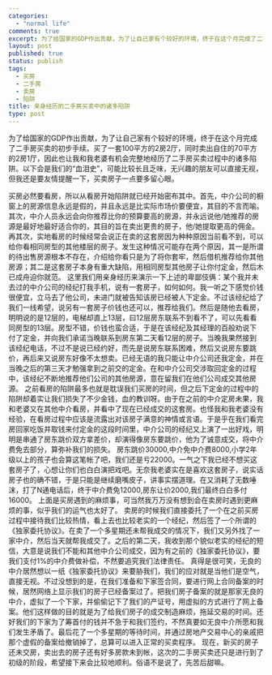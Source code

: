 ```yaml
--- 
categories: 
  - "normal life"
comments: true
excerpt: 为了给国家的GDP作出贡献，为了让自己家有个较好的环境，终于在这个月完成了二手房买卖的初步手续。买了一套100平方的2房2厅，同时卖出自住的70平方的2房1厅，因此也让我和我老婆有机会完整地经历了二手房买卖过程中的诸多陷阱。以下会是我们的“血泪史”，可能比较长且乏味，无兴趣的朋友可以直接无视，但我还是要友情提醒一下，买卖房子一点要多留心眼。
layout: post
published: true
status: publish
tags: 
  - 买房
  - 二手房
  - 卖房
  - 陷阱
title: 亲身经历的二手房买卖中的诸多陷阱
type: post
---
```

为了给国家的GDP作出贡献，为了让自己家有个较好的环境，终于在这个月完成了二手房买卖的初步手续。买了一套100平方的2房2厅，同时卖出自住的70平方的2房1厅，因此也让我和我老婆有机会完整地经历了二手房买卖过程中的诸多陷阱。以下会是我们的“血泪史”，可能比较长且乏味，无兴趣的朋友可以直接无视，但我还是要友情提醒一下，买卖房子一点要多留心眼。
<!--more-->
买房必然要看房，所以从看房开始陷阱就已经开始密布其中。首先，中介公司的橱窗上的房源信息永远是假的，并且永远是比实际市场价要便宜，其目的不言而喻。其次，中介人员永远会向你推荐比你的预算要高的房源，并永远说他/她推荐的房源是最好地最好适合你的，其目的旨在卖出更贵的房子，他/她提取更高的佣金。再其次，实地看房的时候经常会说正在卖的这套房因为种种原因当前看不到，可以给你看相同房型的其他楼层的房子。发生这种情况可能存在两个原因，其一是所谓的待出售房源根本不存在，介绍给你看只是为了将你套牢，然后借机推荐给你其他房源；其二是这套房子本身有重大缺陷，用相同房型其他房子让你付定金，然后木已成舟迫你就范。
这里我们用亲身经历来演示一下上述的卑鄙伎俩：某个我并未去过的中介公司的经纪打我手机，说有一套房子，如何如何。我一听之下感觉价钱很便宜，立马去了他公司，未进门就被告知该房已经被人下定金。不过该经纪给了我们一线希望，说另有一套房子价钱也还可以，推荐给我们。然后是随他去看房，明明说的是12层的，电梯却直上13层，曰12层房东联系不到看不了，可以先看看同房型的13层。房型不错，价钱也蛮合适，于是在该经纪及其经理的百般劝说下付了定金，并向我们承诺当晚联系到房东第二天看12层的房子。当晚我果然接到该经纪电话，不过不是说已经约好，而先是说房东联系困难，然后又说房东要跳价，再后来又说房东好像不太想卖。已经无语的我只能让中介公司还我定金，并在当晚之后的第三天才勉强拿到之前交的定金。在和中介公司交涉取回定金的过程中，该经纪不断地推荐他们公司的其他房源，意在留我们在他们公司成交其他房源。
之前看房的陷阱最多也就是耽误我们买房的时间，但之后下定金的过程中的陷阱却着实让我们损失了不少金钱，血的教训呀。由于在之前的中介定房未果，我和老婆又在其他中介看房，并看中了现在已经成交的这套房。也怪我和我老婆没有经验，在看房过程中应该是流露出对该房子满意的神情或言语。于是乎在我们看完房回家吃饭并取钱来付定金的这段时间里，中介公司的经纪又上演了一出好戏，明明是串通了房东跳价双方拿差价，却演得像房东要跳价，他为了诚意成交，将中介费免去部分，算弥补我们的损失。
房东跳价30000,中介免中介费8000,小学2年级以上的孩子也会算这笔帐了吧，我们还是亏22000。一气之下我已经不想买这套房子了，心想让你们也白白演把戏吧。无奈我老婆实在是喜欢这套房子，说实话房子也的确不错，于是只能是继续磨嘴皮子，讲事实摆道理。在又消耗了无数唾沫，打了N通电话后，终于中介费免12000,房东让价2000,我们最终白白多付16000。
上面是买房遇到的麻烦事，可当然我万万没有想到会在卖房时遇到更麻烦的事，似乎我们的运气也太好了。
卖房的时候我们直接委托了一个在之前买房过程中接待我们比较热情，看上去也比较老实的一个经纪，然后签了一个所谓的《独家委托协议》。在卖了一个多星期还未帮我成交的情况下，我们又另外找了一家中介，然后当天就帮我成交了。之后的第二天，我收到那个貌似老实的经纪的短信，大意是说我们不能和其他中介公司成交，因为有之前的《独家委托协议》，要我们支付1%的中介费做补偿，不然要追究我们法律责任。
真得是很可笑，无良的中介居然想以一纸《独家委托协议》来要胁我们，我们的应对就是当他们是空气，直接无视。不过没想到的是，在我们准备和下家签合同，要进行网上合同备案的时候，居然网络上显示我们的房子已经备案过了。把我们房子备案的就是那家无良的中介，虚拟了一个下家，并偷偷记下了我们的产证号，用虚拟的方式进行了网上备案。他们这样做的目的就是为了给我们房子的成交制造麻烦，拖延交易的时间。还好我们的下家为了筹首付的钱并不急于和我们签约，不然真要如无良中介所愿和我们发生矛盾了。最后花了一个多星期的等待时间，并通过房地产交易中心的亲戚把那个虚假的备案给撤销掉了，总算可以进入正常的买卖程序。
现在，新买的房子还未交房，卖出去的房子还有好多房款未到帐，这次的二手房买卖还只是进行到了初级的阶段，希望接下来会比较地顺利。俗语不是说了，先苦后甜嘛。
